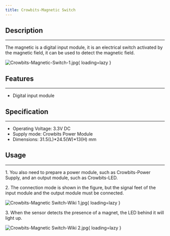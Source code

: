 ```yaml
---
title: Crowbits-Magnetic Switch
---
```


## Description
-----------

The magnetic is a digital input module, it is an electrical switch activated by the magnetic field, it can be used to detect the magnetic field.

![Crowbits-Magnetic-Switch-1.jpg](https://wiki.elecrow.com/images/thumb/c/c2/Crowbits-Magnetic-Switch-1.jpg/600px-Crowbits-Magnetic-Switch-1.jpg){ loading=lazy }

## Features
--------

- Digital input module

## Specification
-------------

- Operating Voltage: 3.3V DC
- Supply mode: Crowbits Power Module
- Dimensions: 31.5(L)\*24.5(W)\*13(H) mm

## Usage
-----

1\. You also need to prepare a power module, such as Crowbits-Power Supply, and an output module, such as Crowbits-LED.

2\. The connection mode is shown in the figure, but the signal feet of the input module and the output module must be connected.

![Crowbits-Magnetic Switch-Wiki 1.jpg](https://wiki.elecrow.com/images/thumb/3/38/Crowbits-Magnetic_Switch-Wiki_1.jpg/600px-Crowbits-Magnetic_Switch-Wiki_1.jpg){ loading=lazy }

3\. When the sensor detects the presence of a magnet, the LED behind it will light up.

![Crowbits-Magnetic Switch-Wiki 2.jpg](https://wiki.elecrow.com/images/thumb/3/3e/Crowbits-Magnetic_Switch-Wiki_2.jpg/600px-Crowbits-Magnetic_Switch-Wiki_2.jpg){ loading=lazy }